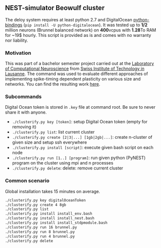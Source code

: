 ## NEST-simulator Beowulf cluster

The deloy system requires at least python 2.7 and DigitalOcean [python-bindings](https://github.com/koalalorenzo/python-digitalocean) (`pip install -U python-digitalocean`).
It was tested up to **1/2** million neurons (Brunnel balanced network) on **400**vcpus with **1.28**To RAM for ~19$ hourly.
This script is provided as is and comes with no warranty nor liability.

### Motivation

This was part of a bachelor semester project carried out at the [Laboratory of Computational Neuroscience](http://lcn1.epfl.ch) 
from [Swiss Institute of Technology in Lausanne](http://www.epfl.ch). 
The command was used to evaluate different approaches of implementing spike-timing dependent plasticity on various size and networks.
You can find the resulting work [here](https://github.com/zifeo/nest-stdpmodule).

### Subcommands

Digital Ocean token is stored in `.key` file at command root. Be sure to never share it with anyone.

- `./clusterify.py key [token]`: setup Digital Ocean token (empty for removing it)
- `./clusterify.py list`: list current cluster
- `./clusterify.py create [2|3|...] [1gb|2gb|...]`: create n-cluster of given size and setup ssh everywhere
- `./clusterify.py install [script]`: execute given bash script on each node
- `./clusterify.py run [1..] [program]`: run given python (PyNEST) program on the cluster using mpi and n processes
- `./clusterify.py delete`: delete: remove current cluster

### Common scenario

Global installation takes 15 minutes on average.

```bash
./clusterify.py key digitalOceanToken
./clusterify.py create 4 8gb
./clusterify.py list
./clusterify.py install install_env.bash
./clusterify.py install install_nest.bash
./clusterify.py install install_stdpmodule.bash
./clusterify.py run 16 brunnel.py
./clusterify.py run 8 brunnel.py
./clusterify.py run 4 brunnel.py
./clusterify.py delete
```
